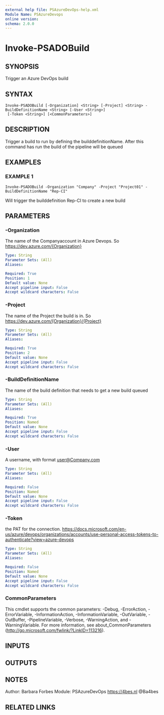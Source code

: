 ```yaml
---
external help file: PSAzureDevOps-help.xml
Module Name: PSAzureDevops
online version:
schema: 2.0.0
---
```


# Invoke-PSADOBuild

## SYNOPSIS
Trigger an Azure DevOps build

## SYNTAX

```
Invoke-PSADOBuild [-Organization] <String> [-Project] <String> -BuildDefinitionName <String> [-User <String>]
 [-Token <String>] [<CommonParameters>]
```

## DESCRIPTION
Trigger a build to run by defining the builddefinitionName.
After this command has run the build of the pipeline will be queued

## EXAMPLES

### EXAMPLE 1
```
Invoke-PSADOBuild -Organization "Company" -Project "Project01" -BuildDefinitionName "Rep-CI"
```

Will trigger the builddefinition Rep-CI to create a new build

## PARAMETERS

### -Organization
The name of the Companyaccount in Azure Devops.
So https://dev.azure.com/{Organization}

```yaml
Type: String
Parameter Sets: (All)
Aliases:

Required: True
Position: 1
Default value: None
Accept pipeline input: False
Accept wildcard characters: False
```

### -Project
The name of the Project the build is in.
So https://dev.azure.com/{Organization}/{Project}

```yaml
Type: String
Parameter Sets: (All)
Aliases:

Required: True
Position: 2
Default value: None
Accept pipeline input: False
Accept wildcard characters: False
```

### -BuildDefinitionName
The name of the build definition that needs to get a new build queued

```yaml
Type: String
Parameter Sets: (All)
Aliases:

Required: True
Position: Named
Default value: None
Accept pipeline input: False
Accept wildcard characters: False
```

### -User
A username, with format user@Company.com

```yaml
Type: String
Parameter Sets: (All)
Aliases:

Required: False
Position: Named
Default value: None
Accept pipeline input: False
Accept wildcard characters: False
```

### -Token
the PAT for the connection.
https://docs.microsoft.com/en-us/azure/devops/organizations/accounts/use-personal-access-tokens-to-authenticate?view=azure-devops

```yaml
Type: String
Parameter Sets: (All)
Aliases:

Required: False
Position: Named
Default value: None
Accept pipeline input: False
Accept wildcard characters: False
```

### CommonParameters
This cmdlet supports the common parameters: -Debug, -ErrorAction, -ErrorVariable, -InformationAction, -InformationVariable, -OutVariable, -OutBuffer, -PipelineVariable, -Verbose, -WarningAction, and -WarningVariable. For more information, see about_CommonParameters (http://go.microsoft.com/fwlink/?LinkID=113216).

## INPUTS

## OUTPUTS

## NOTES
Author: Barbara Forbes
Module: PSAzureDevOps
https://4bes.nl
@Ba4bes

## RELATED LINKS
